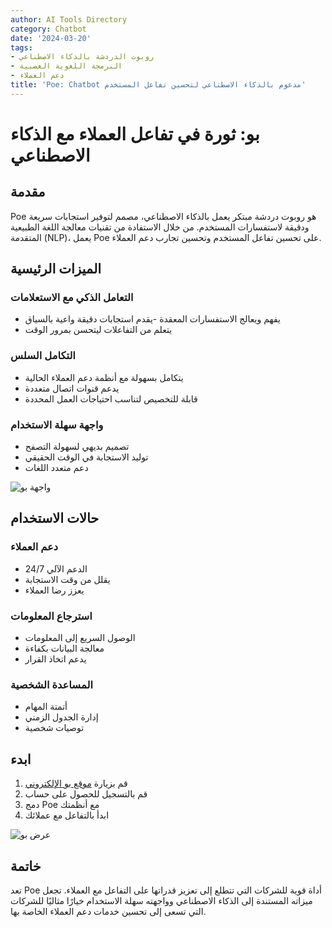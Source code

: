 ```yaml
---
author: AI Tools Directory
category: Chatbot
date: '2024-03-20'
tags:
- روبوت الدردشة بالذكاء الاصطناعي
- البرمجة اللغوية العصبية
- دعم العملاء
title: 'Poe: Chatbot مدعوم بالذكاء الاصطناعي لتحسين تفاعل المستخدم'
---
```


# بو: ثورة في تفاعل العملاء مع الذكاء الاصطناعي

## مقدمة

Poe هو روبوت دردشة مبتكر يعمل بالذكاء الاصطناعي، مصمم لتوفير استجابات سريعة ودقيقة لاستفسارات المستخدم. من خلال الاستفادة من تقنيات معالجة اللغة الطبيعية المتقدمة (NLP)، يعمل Poe على تحسين تفاعل المستخدم وتحسين تجارب دعم العملاء.

## الميزات الرئيسية

### التعامل الذكي مع الاستعلامات
- يفهم ويعالج الاستفسارات المعقدة
-يقدم استجابات دقيقة واعية بالسياق
- يتعلم من التفاعلات ليتحسن بمرور الوقت

### التكامل السلس
- يتكامل بسهولة مع أنظمة دعم العملاء الحالية
- يدعم قنوات اتصال متعددة
- قابلة للتخصيص لتناسب احتياجات العمل المحددة

### واجهة سهلة الاستخدام
- تصميم بديهي لسهولة التصفح
- توليد الاستجابة في الوقت الحقيقي
- دعم متعدد اللغات

![واجهة بو](/imgs/poe/interface.jpg)

## حالات الاستخدام

### دعم العملاء
- الدعم الآلي 24/7
- يقلل من وقت الاستجابة
- يعزز رضا العملاء

### استرجاع المعلومات
- الوصول السريع إلى المعلومات
- معالجة البيانات بكفاءة
- يدعم اتخاذ القرار

### المساعدة الشخصية
- أتمتة المهام
- إدارة الجدول الزمني
- توصيات شخصية

## ابدء

1. قم بزيارة [موقع بو الإلكتروني](https://poe.com)
2. قم بالتسجيل للحصول على حساب
3. دمج Poe مع أنظمتك
4. ابدأ بالتفاعل مع عملائك

![عرض بو](/imgs/poe/demo.jpg)

## خاتمة

تعد Poe أداة قوية للشركات التي تتطلع إلى تعزيز قدراتها على التفاعل مع العملاء. تجعل ميزاته المستندة إلى الذكاء الاصطناعي وواجهته سهلة الاستخدام خيارًا مثاليًا للشركات التي تسعى إلى تحسين خدمات دعم العملاء الخاصة بها.